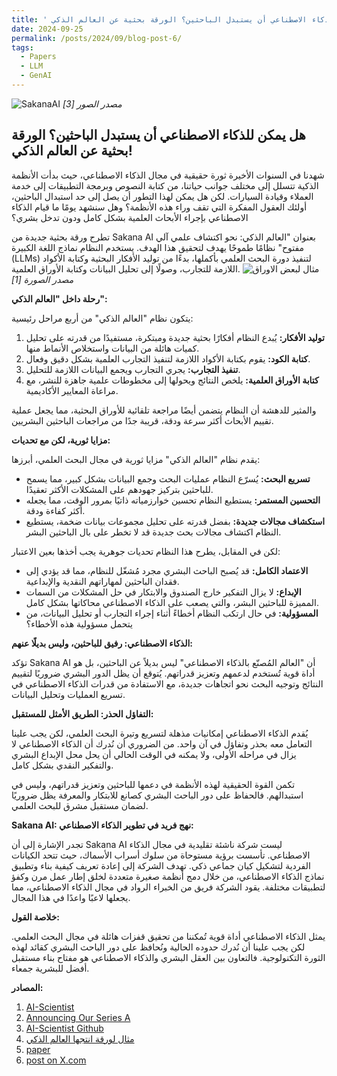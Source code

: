 ```yaml
---
title: ' هل يمكن للذكاء الاصطناعي أن يستبدل الباحثين؟ الورقة بحثية عن العالم الذكي!'
date: 2024-09-25
permalink: /posts/2024/09/blog-post-6/
tags:
  - Papers
  - LLM
  - GenAI
---
```

![SakanaAI](https://github.com/SakanaAI/AI-Scientist/raw/main/docs/anim-ai-scientist.gif)
*مصدر الصور [3]* 
## هل يمكن للذكاء الاصطناعي أن يستبدل الباحثين؟ الورقة بحثية عن العالم الذكي!

شهدنا في السنوات الأخيرة ثورة حقيقية في مجال الذكاء الاصطناعي، حيث بدأت الأنظمة الذكية تتسلل إلى مختلف جوانب حياتنا، من كتابة النصوص وبرمجة التطبيقات إلى خدمة العملاء وقيادة السيارات. لكن هل يمكن لهذا التطور أن يصل إلى حد استبدال الباحثين، أولئك العقول المفكرة التي تقف وراء هذه الأنظمة؟ وهل سنشهد يومًا ما قيام الذكاء الاصطناعي بإجراء الأبحاث العلمية بشكل كامل ودون تدخل بشري؟

تطرح ورقة بحثية جديدة من Sakana AI بعنوان "العالم الذكي: نحو اكتشاف علمي آلي مفتوح" نظامًا طموحًا يهدف لتحقيق هذا الهدف. يستخدم النظام نماذج اللغة الكبيرة (LLMs) لتنفيذ دورة البحث العلمي بأكملها، بدءًا من توليد الأفكار البحثية وكتابة الأكواد اللازمة للتجارب، وصولًا إلى تحليل البيانات وكتابة الأوراق العلمية. 
![مثال لبعض الاوراق](https://sakana.ai/assets/ai-scientist/adaptive_dual_scale_denoising.jpeg)  
*مصدر الصورة [1]*

**رحلة داخل "العالم الذكي":**

يتكون نظام "العالم الذكي" من أربع مراحل رئيسية:

1. **توليد الأفكار:**  يُبدع النظام أفكارًا بحثية جديدة ومبتكرة، مستفيدًا من قدرته على تحليل كميات هائلة من البيانات واستخلاص الأنماط منها.
2. **كتابة الكود:** يقوم بكتابة الأكواد اللازمة لتنفيذ التجارب العلمية بشكل دقيق وفعال.
3. **تنفيذ التجارب:**  يجري التجارب ويجمع البيانات اللازمة للتحليل.
4. **كتابة الأوراق العلمية:**  يلخص النتائج ويحولها إلى مخطوطات علمية جاهزة للنشر، مع مراعاة المعايير الأكاديمية.

والمثير للدهشة أن النظام يتضمن أيضًا مراجعة تلقائية للأوراق البحثية، مما يجعل عملية تقييم الأبحاث أكثر سرعة ودقة، قريبة جدًا من مراجعات الباحثين البشريين.

**مزايا ثورية، لكن مع تحديات:**

يقدم نظام "العالم الذكي" مزايا ثورية في مجال البحث العلمي، أبرزها:

* **تسريع البحث:** يُسرّع النظام عمليات البحث وجمع البيانات بشكل كبير، مما يسمح للباحثين بتركيز جهودهم على المشكلات الأكثر تعقيدًا.
* **التحسين المستمر:** يستطيع النظام تحسين خوارزمياته ذاتيًا بمرور الوقت، مما يجعله أكثر كفاءة ودقة.
* **استكشاف مجالات جديدة:**  بفضل قدرته على تحليل مجموعات بيانات ضخمة، يستطيع النظام اكتشاف مجالات بحث جديدة قد لا تخطر على بال الباحثين البشر.

لكن في المقابل، يطرح هذا النظام تحديات جوهرية يجب أخذها بعين الاعتبار:

* **الاعتماد الكامل:**  قد يُصبح الباحث البشري مجرد مُشغّل للنظام، مما قد يؤدي إلى فقدان الباحثين لمهاراتهم النقدية والإبداعية.
* **الإبداع:**  لا يزال التفكير خارج الصندوق والابتكار في حل المشكلات من السمات المميزة للباحثين البشر، والتي يصعب على الذكاء الاصطناعي محاكاتها بشكل كامل.
* **المسؤولية:**  في حال ارتكب النظام أخطاءً أثناء إجراء التجارب أو تحليل البيانات، من يتحمل مسؤولية هذه الأخطاء؟ 

**الذكاء الاصطناعي: رفيق للباحثين، وليس بديلًا عنهم:**

تؤكد Sakana AI أن "العالم المُصنّع بالذكاء الاصطناعي" ليس بديلاً عن الباحثين، بل هو أداة قوية تُستخدم لدعمهم وتعزيز قدراتهم.  يُتوقع أن يظل الدور البشري ضروريًا لتقييم النتائج وتوجيه البحث نحو اتجاهات جديدة، مع الاستفادة من قدرات الذكاء الاصطناعي في تسريع العمليات وتحليل البيانات.

**التفاؤل الحذر: الطريق الأمثل للمستقبل:**

يُقدم الذكاء الاصطناعي إمكانيات مذهلة لتسريع وتيرة البحث العلمي، لكن يجب علينا التعامل معه بحذر وتفاؤل في آن واحد. من الضروري أن نُدرك أن الذكاء الاصطناعي لا يزال في مراحله الأولى، ولا يمكنه في الوقت الحالي أن يحل محل الإبداع البشري والتفكير النقدي بشكل كامل. 

تكمن القوة الحقيقية لهذه الأنظمة في دعمها للباحثين وتعزيز قدراتهم، وليس في استبدالهم. فالحفاظ على دور الباحث البشري كصانع للابتكار والمعرفة يظل ضروريًا لضمان مستقبل مشرق للبحث العلمي.

**Sakana AI: نهج فريد في تطوير الذكاء الاصطناعي:**

تجدر الإشارة إلى أن Sakana AI ليست شركة ناشئة تقليدية في مجال الذكاء الاصطناعي. تأسست برؤية مستوحاة من سلوك أسراب الأسماك، حيث تتحد الكيانات الفردية لتشكيل كيان جماعي ذكي. تهدف الشركة إلى إعادة تعريف كيفية بناء وتطبيق نماذج الذكاء الاصطناعي، من خلال دمج أنظمة صغيرة متعددة لخلق إطار عمل مرن وكفؤ لتطبيقات مختلفة. يقود الشركة فريق من الخبراء الرواد في مجال الذكاء الاصطناعي، مما يجعلها لاعبًا واعدًا في هذا المجال.

**خلاصة القول:**

يمثل الذكاء الاصطناعي أداة قوية تُمكننا من تحقيق قفزات هائلة في مجال البحث العلمي. لكن يجب علينا أن نُدرك حدوده الحالية ونُحافظ على دور الباحث البشري كقائد لهذه الثورة التكنولوجية. فالتعاون بين العقل البشري والذكاء الاصطناعي هو مفتاح بناء مستقبل أفضل للبشرية جمعاء. 

**المصادر:**
1. [AI-Scientist](https://sakana.ai/ai-scientist/)
2. [Announcing Our Series A](https://sakana.ai/series-a/)
3. [AI-Scientist Github](https://github.com/SakanaAI/AI-Scientist)
4. [مثال لورقة انتجها العالم الذكي](https://sakana.ai/assets/ai-scientist/adaptive_dual_scale_denoising.pdf)
5. [paper](https://arxiv.org/abs/2408.06292)
6. [post on X.com](https://x.com/SakanaAILabs/status/1823178623513239992)
